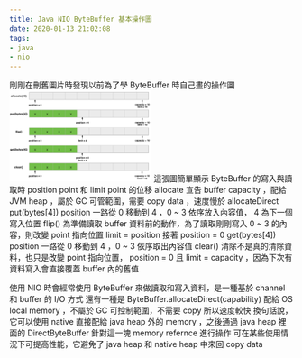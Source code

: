 ```yaml
---
title: Java NIO ByteBuffer 基本操作圖
date: 2020-01-13 21:02:08
tags:
- java
- nio
---
```

剛剛在刪舊圖片時發現以前為了學 ByteBuffer 時自己畫的操作圖
<img src="/images/nio-byte-buffer-001.png" width="50%" height="50%" alt="img1"/>
這張圖簡單顯示 ByteBuffer 的寫入與讀取時 position point 和 limit point 的位移
allocate 宣告 buffer capacity ，配給 JVM heap ，屬於 GC 可管範圍，需要 copy data ，速度慢於 allocateDirect
put(bytes[4]) position 一路從 0 移動到 4 ，0 ~ 3 依序放入內容值， 4 為下一個寫入位置
flip() 為準備讀取 buffer 資料前的動作，為了讀取剛剛寫入 0 ~ 3 的內容，則改變 point 指向位置 limit = position 接著 position = 0
get(bytes[4]) position 一路從 0 移動到 4 ，0 ~ 3 依序取出內容值
clear() 清除不是真的清除資料，也只是改變 point 指向位置， position = 0 且 limit = capacity ，因為下次有資料寫入會直接覆蓋 buffer 內的舊值

使用 NIO 時會經常使用 ByteBuffer 來做讀取和寫入資料，是一種基於 channel 和 buffer 的 I/O 方式
還有一種是 ByteBuffer.allocateDirect(capability) 配給 OS local memory ，不屬於 GC 可控制範圍，不需要 copy 所以速度較快
換句話說，它可以使用 native 直接配給 java heap 外的 memory ，之後通過 java heap 裡面的 DirectByteBuffer 針對這一塊 memory refernce 進行操作
可在某些使用情況下可提高性能，它避免了 java heap 和 native heap 中來回 copy data
